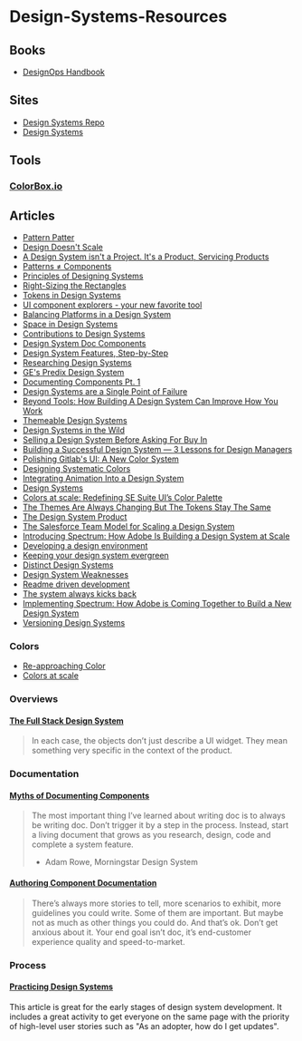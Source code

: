 # Design-Systems-Resources

## Books
* [DesignOps Handbook](https://www.designbetter.co/designops-handbook)


## Sites
* [Design Systems Repo](https://designsystemsrepo.com/)
* [Design Systems](https://www.designsystems.com/)

## Tools
### [ColorBox.io](https://www.colorbox.io/)

## Articles
* [Pattern Patter](https://ethanmarcotte.com/wrote/pattern-patter/)
* [Design Doesn't Scale](https://medium.com/@hellostanley/design-doesnt-scale-4d81e12cbc3e)
* [A Design System isn't a Project. It's a Product, Servicing Products](https://medium.com/eightshapes-llc/a-design-system-isn-t-a-project-it-s-a-product-serving-products-74dcfffef935)
* [Patterns ≠ Components](https://medium.com/eightshapes-llc/patterns-components-2ce778cbe4e8)
* [Principles of Designing Systems](https://medium.com/eightshapes-llc/principles-of-designing-systems-294ee45dcf81)
* [Right-Sizing the Rectangles](https://medium.com/eightshapes-llc/right-sizing-the-rectangles-936894ca0f99)
* [Tokens in Design Systems](https://medium.com/eightshapes-llc/tokens-in-design-systems-25dd82d58421)
* [UI component explorers - your new favorite tool](https://blog.hichroma.com/the-crucial-tool-for-modern-frontend-engineers-fb849b06187a)
* [Balancing Platforms in a Design System](https://medium.com/eightshapes-llc/finding-platform-balance-in-a-design-system-47eaae48de98)
* [Space in Design Systems](https://medium.com/eightshapes-llc/space-in-design-systems-188bcbae0d62)
* [Contributions to Design Systems](https://medium.com/eightshapes-llc/contributions-to-design-systems-89261a9363d8)
* [Design System Doc Components](https://medium.com/eightshapes-llc/design-system-doc-components-8c0b027322f8)
* [Design System Features, Step-by-Step](https://medium.com/eightshapes-llc/system-features-step-by-step-e69c90982630)
* [Researching Design Systems](https://medium.com/startup-grind/researching-design-systems-2e462d28bc70)
* [GE's Predix Design System](https://medium.com/ge-design/ges-predix-design-system-8236d47b0891)
* [Documenting Components Pt. 1](https://medium.com/eightshapes-llc/documenting-components-9fe59b80c015)
* [Design Systems are a Single Point of Failure](https://blog.hichroma.com/why-design-systems-are-a-single-point-of-failure-ec9d30c107c2)
* [Beyond Tools: How Building A Design System Can Improve How You Work](https://www.smashingmagazine.com/2018/03/building-design-systems-to-improve-work/)
* [Themeable Design Systems](http://bradfrost.com/blog/post/creating-themeable-design-systems/)
* [Design Systems in the Wild](https://uxdesign.cc/design-systems-in-the-wild-cbc863f41c2)
* [Selling a Design System Before Asking For Buy In](https://uxdesign.cc/selling-a-design-system-before-asking-for-buy-in-eeb45e88f66a)
* [Building a Successful Design System — 3 Lessons for Design Managers](https://medium.com/zendesk-creative-blog/building-a-successful-design-system-3-lessons-for-design-managers-926a87cbbe74)
* [Polishing Gitlab's UI: A New Color System](https://about.gitlab.com/2018/03/29/polishing-gitlabs-ui-a-new-color-system/)
* [Designing Systematic Colors](https://uxplanet.org/designing-systematic-colors-b5d2605b15c)
* [Integrating Animation Into a Design System](https://alistapart.com/article/integrating-animation-into-a-design-system)
* [Design Systems](https://adactio.com/journal/13844)
* [Colors at scale: Redefining SE Suite UI’s Color Palette](https://medium.com/@alisonsilva/c56d9c702e34)
* [The Themes Are Always Changing But The Tokens Stay The Same](https://medium.com/@kylegach/the-themes-are-always-changing-but-the-tokens-stay-the-same-258d57b18f31)
* [The Design System Product](https://medium.com/@lottejackson/a-design-system-product-cebb3a0b3f1e)
* [The Salesforce Team Model for Scaling a Design System](https://medium.com/salesforce-ux/the-salesforce-team-model-for-scaling-a-design-system-d89c2a2d404b)
* [Introducing Spectrum: How Adobe Is Building a Design System at Scale](https://theblog.adobe.com/introducing-spectrum-adobe-building-design-system-scale/)
* [Developing a design environment](https://medium.com/credit-karma-design/developing-a-design-environment-30c6276eb89f)
* [Keeping your design system evergreen](https://medium.com/hubspot-product/by-the-people-for-the-people-keeping-your-design-system-evergreen-273e3b247463)
* [Distinct Design Systems](http://danmall.me/articles/distinct-design-systems/)
* [Design System Weaknesses](https://blog.prototypr.io/design-system-weaknesses-81a562232d98)
* [Readme driven development](http://tom.preston-werner.com/2010/08/23/readme-driven-development.html)
* [The system always kicks back](https://ux.shopify.com/the-system-always-kicks-back-d94b945407f2)
* [Implementing Spectrum: How Adobe is Coming Together to Build a New Design System](https://theblog.adobe.com/implementing-spectrum-how-adobe-is-coming-together-to-build-a-new-design-system/)
* [Versioning Design Systems](https://medium.com/eightshapes-llc/versioning-design-systems-48cceb5ace4d)

### Colors
* [Re-approaching Color](https://design.lyft.com/re-approaching-color-9e604ba22c88)
* [Colors at scale](https://medium.com/design-softexpert/colors-at-scale-c56d9c702e34)

### Overviews
#### [The Full Stack Design System](https://www.intercom.com/blog/the-full-stack-design-system/)
> In each case, the objects don’t just describe a UI widget. They mean something very specific in the context of the product.

### Documentation
#### [Myths of Documenting Components](https://medium.com/eightshapes-llc/myths-of-documenting-components-29a589500505)
> The most important thing I’ve learned about writing doc is to always be writing doc. Don’t trigger it by a step in the process. Instead, start a living document that grows as you research, design, code and complete a system feature.
> - Adam Rowe, Morningstar Design System

#### [Authoring Component Documentation](https://medium.com/eightshapes-llc/authoring-component-documentation-6f894b498b88)
> There’s always more stories to tell, more scenarios to exhibit, more guidelines you could write. Some of them are important. But maybe not as much as other things you could do. And that’s ok. Don’t get anxious about it. Your end goal isn’t doc, it’s end-customer experience quality and speed-to-market.

### Process
#### [Practicing Design Systems](https://medium.com/eightshapes-llc/practicing-design-systems-4029decf9e30)
This article is great for the early stages of design system development. It includes a great activity to get everyone on the same page with the priority of high-level user stories such as "As an adopter, how do I get updates".